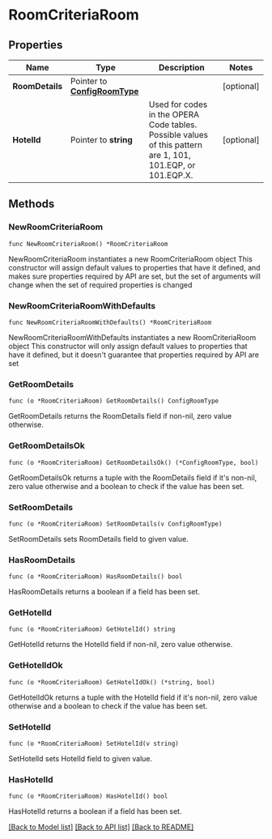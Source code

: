 # RoomCriteriaRoom

## Properties

Name | Type | Description | Notes
------------ | ------------- | ------------- | -------------
**RoomDetails** | Pointer to [**ConfigRoomType**](ConfigRoomType.md) |  | [optional] 
**HotelId** | Pointer to **string** | Used for codes in the OPERA Code tables. Possible values of this pattern are 1, 101, 101.EQP, or 101.EQP.X. | [optional] 

## Methods

### NewRoomCriteriaRoom

`func NewRoomCriteriaRoom() *RoomCriteriaRoom`

NewRoomCriteriaRoom instantiates a new RoomCriteriaRoom object
This constructor will assign default values to properties that have it defined,
and makes sure properties required by API are set, but the set of arguments
will change when the set of required properties is changed

### NewRoomCriteriaRoomWithDefaults

`func NewRoomCriteriaRoomWithDefaults() *RoomCriteriaRoom`

NewRoomCriteriaRoomWithDefaults instantiates a new RoomCriteriaRoom object
This constructor will only assign default values to properties that have it defined,
but it doesn't guarantee that properties required by API are set

### GetRoomDetails

`func (o *RoomCriteriaRoom) GetRoomDetails() ConfigRoomType`

GetRoomDetails returns the RoomDetails field if non-nil, zero value otherwise.

### GetRoomDetailsOk

`func (o *RoomCriteriaRoom) GetRoomDetailsOk() (*ConfigRoomType, bool)`

GetRoomDetailsOk returns a tuple with the RoomDetails field if it's non-nil, zero value otherwise
and a boolean to check if the value has been set.

### SetRoomDetails

`func (o *RoomCriteriaRoom) SetRoomDetails(v ConfigRoomType)`

SetRoomDetails sets RoomDetails field to given value.

### HasRoomDetails

`func (o *RoomCriteriaRoom) HasRoomDetails() bool`

HasRoomDetails returns a boolean if a field has been set.

### GetHotelId

`func (o *RoomCriteriaRoom) GetHotelId() string`

GetHotelId returns the HotelId field if non-nil, zero value otherwise.

### GetHotelIdOk

`func (o *RoomCriteriaRoom) GetHotelIdOk() (*string, bool)`

GetHotelIdOk returns a tuple with the HotelId field if it's non-nil, zero value otherwise
and a boolean to check if the value has been set.

### SetHotelId

`func (o *RoomCriteriaRoom) SetHotelId(v string)`

SetHotelId sets HotelId field to given value.

### HasHotelId

`func (o *RoomCriteriaRoom) HasHotelId() bool`

HasHotelId returns a boolean if a field has been set.


[[Back to Model list]](../README.md#documentation-for-models) [[Back to API list]](../README.md#documentation-for-api-endpoints) [[Back to README]](../README.md)


